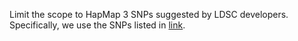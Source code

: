 Limit the scope to HapMap 3 SNPs suggested by LDSC developers. 
Specifically, we use the SNPs listed in [link](https://storage.googleapis.com/broad-alkesgroup-public/LDSCORE/w_hm3.snplist.bz2).
